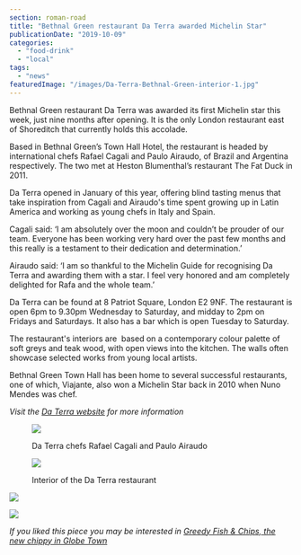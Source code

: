 ```yaml
---
section: roman-road
title: "Bethnal Green restaurant Da Terra awarded Michelin Star"
publicationDate: "2019-10-09"
categories: 
  - "food-drink"
  - "local"
tags: 
  - "news"
featuredImage: "/images/Da-Terra-Bethnal-Green-interior-1.jpg"
---
```


Bethnal Green restaurant Da Terra was awarded its first Michelin star this week, just nine months after opening. It is the only London restaurant east of Shoreditch that currently holds this accolade. 

Based in Bethnal Green’s Town Hall Hotel, the restaurant is headed by international chefs Rafael Cagali and Paulo Airaudo, of Brazil and Argentina respectively. The two met at Heston Blumenthal’s restaurant The Fat Duck in 2011.

Da Terra opened in January of this year, offering blind tasting menus that take inspiration from Cagali and Airaudo's time spent growing up in Latin America and working as young chefs in Italy and Spain.

Cagali said: ‘I am absolutely over the moon and couldn’t be prouder of our team. Everyone has been working very hard over the past few months and this really is a testament to their dedication and determination.’

Airaudo said: ‘I am so thankful to the Michelin Guide for recognising Da Terra and awarding them with a star. I feel very honored and am completely delighted for Rafa and the whole team.’

Da Terra can be found at 8 Patriot Square, London E2 9NF. The restaurant is open 6pm to 9.30pm Wednesday to Saturday, and midday to 2pm on Fridays and Saturdays. It also has a bar which is open Tuesday to Saturday.

The restaurant's interiors are  based on a contemporary colour palette of soft greys and teak wood, with open views into the kitchen. The walls often showcase selected works from young local artists.

Bethnal Green Town Hall has been home to several successful restaurants, one of which, Viajante, also won a Michelin Star back in 2010 when Nuno Mendes was chef.

_Visit the [Da Terra website](https://daterra.co.uk/) for more information_

<figure>

![](/images/Da-Terra-Bethnal-Green-chefs-Rafael-and-Paulo-.jpg)

<figcaption>

Da Terra chefs Rafael Cagali and Paulo Airaudo

</figcaption>

</figure>

<figure>

![](/images/Da-Terra-Bethnal-Green-interior-3-1024x691.jpg)

<figcaption>

Interior of the Da Terra restaurant

</figcaption>

</figure>

![](/images/Da-Terra-Bethnal-Green-scallop.jpg)

![](/images/Da-Terra-Bethnal-Green-assorted-dishes.jpg)

_If you liked this piece you may be interested in [Greedy Fish & Chips, the new chippy in Globe Town](https://romanroadlondon.com/greedy-fish-and-chips-opens-globe-town/)_
